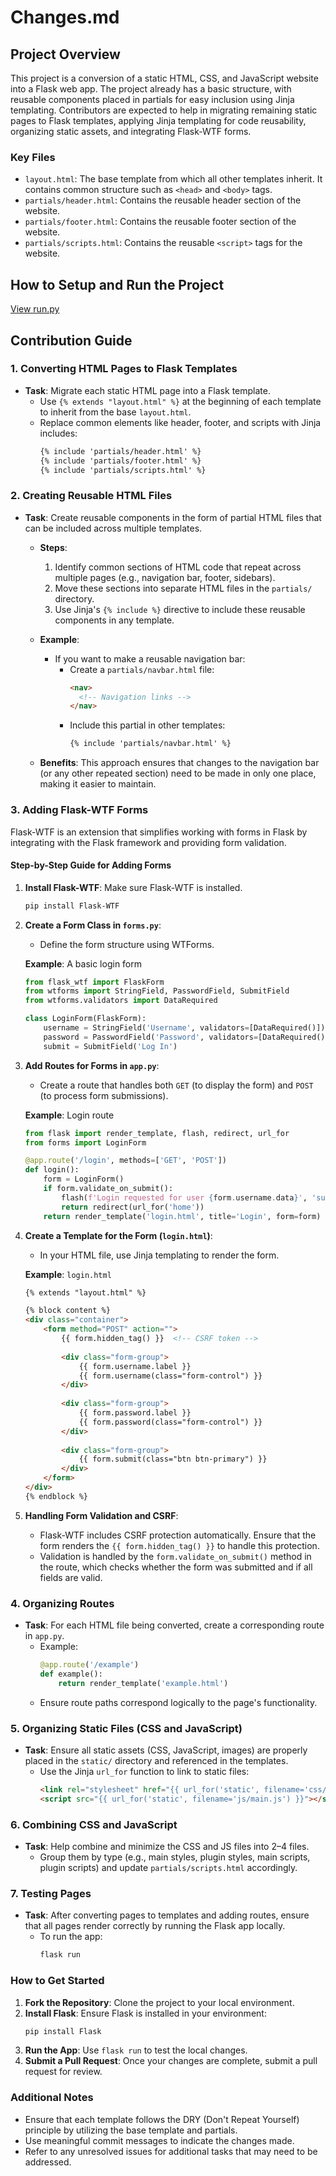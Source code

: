 
# Changes.md

## Project Overview

This project is a conversion of a static HTML, CSS, and JavaScript website into a Flask web app. The project already has a basic structure, with reusable components placed in partials for easy inclusion using Jinja templating. Contributors are expected to help in migrating remaining static pages to Flask templates, applying Jinja templating for code reusability, organizing static assets, and integrating Flask-WTF forms.

### Key Files

- `layout.html`: The base template from which all other templates inherit. It contains common structure such as `<head>` and `<body>` tags.
- `partials/header.html`: Contains the reusable header section of the website.
- `partials/footer.html`: Contains the reusable footer section of the website.
- `partials/scripts.html`: Contains the reusable `<script>` tags for the website.

## How to Setup and Run the Project
[View run.py](run.md)

## Contribution Guide

### 1. Converting HTML Pages to Flask Templates
- **Task**: Migrate each static HTML page into a Flask template.
  - Use `{% extends "layout.html" %}` at the beginning of each template to inherit from the base `layout.html`.
  - Replace common elements like header, footer, and scripts with Jinja includes:
    ```html
    {% include 'partials/header.html' %}
    {% include 'partials/footer.html' %}
    {% include 'partials/scripts.html' %}
    ```

### 2. Creating Reusable HTML Files
- **Task**: Create reusable components in the form of partial HTML files that can be included across multiple templates.
  - **Steps**:
    1. Identify common sections of HTML code that repeat across multiple pages (e.g., navigation bar, footer, sidebars).
    2. Move these sections into separate HTML files in the `partials/` directory.
    3. Use Jinja's `{% include %}` directive to include these reusable components in any template.
    
  - **Example**: 
    - If you want to make a reusable navigation bar:
      - Create a `partials/navbar.html` file:
        ```html
        <nav>
          <!-- Navigation links -->
        </nav>
        ```
      - Include this partial in other templates:
        ```html
        {% include 'partials/navbar.html' %}
        ```

  - **Benefits**: This approach ensures that changes to the navigation bar (or any other repeated section) need to be made in only one place, making it easier to maintain.

### 3. Adding Flask-WTF Forms

Flask-WTF is an extension that simplifies working with forms in Flask by integrating with the Flask framework and providing form validation.

#### Step-by-Step Guide for Adding Forms

1. **Install Flask-WTF**: Make sure Flask-WTF is installed.
   ```bash
   pip install Flask-WTF
   ```

2. **Create a Form Class in `forms.py`**:
   - Define the form structure using WTForms.
   
   **Example**: A basic login form
   ```python
   from flask_wtf import FlaskForm
   from wtforms import StringField, PasswordField, SubmitField
   from wtforms.validators import DataRequired

   class LoginForm(FlaskForm):
       username = StringField('Username', validators=[DataRequired()])
       password = PasswordField('Password', validators=[DataRequired()])
       submit = SubmitField('Log In')
   ```

3. **Add Routes for Forms in `app.py`**:
   - Create a route that handles both `GET` (to display the form) and `POST` (to process form submissions).
   
   **Example**: Login route
   ```python
   from flask import render_template, flash, redirect, url_for
   from forms import LoginForm

   @app.route('/login', methods=['GET', 'POST'])
   def login():
       form = LoginForm()
       if form.validate_on_submit():
           flash(f'Login requested for user {form.username.data}', 'success')
           return redirect(url_for('home'))
       return render_template('login.html', title='Login', form=form)
   ```

4. **Create a Template for the Form (`login.html`)**:
   - In your HTML file, use Jinja templating to render the form.
   
   **Example**: `login.html`
   ```html
   {% extends "layout.html" %}

   {% block content %}
   <div class="container">
       <form method="POST" action="">
           {{ form.hidden_tag() }}  <!-- CSRF token -->
           
           <div class="form-group">
               {{ form.username.label }}
               {{ form.username(class="form-control") }}
           </div>
           
           <div class="form-group">
               {{ form.password.label }}
               {{ form.password(class="form-control") }}
           </div>
           
           <div class="form-group">
               {{ form.submit(class="btn btn-primary") }}
           </div>
       </form>
   </div>
   {% endblock %}
   ```

5. **Handling Form Validation and CSRF**:
   - Flask-WTF includes CSRF protection automatically. Ensure that the form renders the `{{ form.hidden_tag() }}` to handle this protection.
   - Validation is handled by the `form.validate_on_submit()` method in the route, which checks whether the form was submitted and if all fields are valid.

### 4. Organizing Routes
- **Task**: For each HTML file being converted, create a corresponding route in `app.py`.
  - Example:
    ```python
    @app.route('/example')
    def example():
        return render_template('example.html')
    ```
  - Ensure route paths correspond logically to the page's functionality.

### 5. Organizing Static Files (CSS and JavaScript)
- **Task**: Ensure all static assets (CSS, JavaScript, images) are properly placed in the `static/` directory and referenced in the templates.
  - Use the Jinja `url_for` function to link to static files:
    ```html
    <link rel="stylesheet" href="{{ url_for('static', filename='css/style.css') }}">
    <script src="{{ url_for('static', filename='js/main.js') }}"></script>
    ```

### 6. Combining CSS and JavaScript
- **Task**: Help combine and minimize the CSS and JS files into 2–4 files.
  - Group them by type (e.g., main styles, plugin styles, main scripts, plugin scripts) and update `partials/scripts.html` accordingly.

### 7. Testing Pages
- **Task**: After converting pages to templates and adding routes, ensure that all pages render correctly by running the Flask app locally.
  - To run the app:
    ```bash
    flask run
    ```

### How to Get Started
1. **Fork the Repository**: Clone the project to your local environment.
2. **Install Flask**: Ensure Flask is installed in your environment:
    ```bash
    pip install Flask
    ```
3. **Run the App**: Use `flask run` to test the local changes.
4. **Submit a Pull Request**: Once your changes are complete, submit a pull request for review.

### Additional Notes
- Ensure that each template follows the DRY (Don't Repeat Yourself) principle by utilizing the base template and partials.
- Use meaningful commit messages to indicate the changes made.
- Refer to any unresolved issues for additional tasks that may need to be addressed.